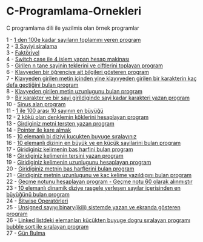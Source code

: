 C-Programlama-Ornekleri
=======================

C programlama dili ile yazilmis olan örnek programlar

1 - <a href="https://github.com/erensenell/C-Programlama-Ornekleri/blob/master/1%20ile%20100%20Arasi%20Sayilarin%20Toplami.c">1 den 100e kadar sayıların toplamını veren program</a><br/>
2 - <a href="https://github.com/erensenell/C-Programlama-Ornekleri/blob/master/Girilen%203%20sayinin%20siralanmasi.c">3 Sayiyi siralama</a><br/>
3 - <a href="https://github.com/erensenell/C-Programlama-Ornekleri/blob/master/Faktoriyel.c">Faktöriyel</a><br/>
4 - <a href="https://github.com/erensenell/C-Programlama-Ornekleri/blob/master/Hesap%20Makinasi.c">Switch case ile 4 islem yapan hesap makinası</a><br/>
5 - <a href="https://github.com/erensenell/C-Programlama-Ornekleri/blob/master/n%20tane%20sayinin%20teklerini%20ve%20ciftlerini%20toplayan%20program.c">Girilen n tane sayinin teklerini ve ciftlerini toplayan program</a><br/>
6 - <a href="https://github.com/erensenell/C-Programlama-Ornekleri/blob/master/klavyeden%20ogrenciye%20ait%20bilgiler.c">Klavyeden bir öğrenciye ait bilgileri gösteren program</a><br/>
7 - <a href="https://github.com/erensenell/C-Programlama-Ornekleri/blob/master/klavyeden%20girilen%20metin%20ve%20karakter.c">Klavyeden girilen metin içinden yine klayvyeden girilen bir karakterin kaç defa geçtiğini bulan program</a><br/>
8 - <a href="https://github.com/erensenell/C-Programlama-Ornekleri/blob/master/klavyeden%20girilen%20metin%20uzunlugunu%20bulan%20program.c">Klavyeden girilen metin uzunlugunu bulan program</a><br/>
9 - <a href="https://github.com/erensenell/C-Programlama-Ornekleri/blob/master/bir%20karakter%20ve%20bir%20sayi%20girildiginde%20sayi%20kadar%20karakteri%20yazan%20program.c">Bir karakter ve bir sayi girildiginde sayi kadar karakteri yazan program</a><br/>
10 - <a href="https://github.com/erensenell/C-Programlama-Ornekleri/blob/master/Sinus%20alan%20program.c">Sinus alan program</a><br/>
11 - <a href="https://github.com/erensenell/C-Programlama-Ornekleri/blob/master/1%20ile%20100%20aras%C4%B1%2010%20say%C4%B1n%C4%B1n%20en%20buyugu.c">1 ile 100 arası 10 sayının en büyüğü</a><br/>
12 - <a href="https://github.com/erensenell/C-Programlama-Ornekleri/blob/master/2%20k%C3%B6k%C3%BC%20olan%20denklemin%20k%C3%B6klerini%20hesaplayan%20program.c">2 kökü olan denklemin köklerini hesaplayan program</a><br/>
13 - <a href="https://github.com/erensenell/C-Programlama-Ornekleri/blob/master/girdiginiz%20metni%20tersten%20yazan%20program.c">Girdiginiz metni tersten yazan program</a><br/>
14 - <a href="https://github.com/erensenell/C-Programlama-Ornekleri/blob/master/poniter%20ile%20kare%20almak.c">Pointer ile kare almak</a><br/>
15 - <a href="https://github.com/erensenell/C-Programlama-Ornekleri/blob/master/10%20elemanl%C4%B1%20bi%20diziyi%20siralama.c">10 elemanlı bi diziyi kucukten buyuge sıralayınız</a><br/>
16 - <a href="https://github.com/erensenell/C-Programlama-Ornekleri/blob/master/10%20elemanl%C4%B1%20dizinin%20en%20buyuk%20ve%20en%20kucuk%20sayilarini%20bulan%20program.c">10 elemanlı dizinin en büyük ve en küçük sayilarini bulan program</a><br/>
17 - <a href="https://github.com/erensenell/C-Programlama-Ornekleri/blob/master/giridiginiz%20kelimenin%20bas%20harfini%20bulan%20program.c">Giridiginiz kelimenin bas harfini bulan program</a><br/>
18 - <a href="https://github.com/erensenell/C-Programlama-Ornekleri/blob/master/girdiginiz%20metni%20tersten%20yazan%20program.c">Giridiginiz kelimenin tersini yazan program</a><br/>
19 - <a href="https://github.com/erensenell/C-Programlama-Ornekleri/blob/master/giridiginiz%20kelimenin%20uzunlugunu%20hesaplayan%20program.c">Giridiginiz kelimenin uzunlugunu hesaplayan program</a><br/>
20 - <a href="https://github.com/erensenell/C-Programlama-Ornekleri/blob/master/giridiginiz%20metnin%20bas%20harflerini%20bulan%20program.c">Giridiginiz metnin bas harflerini bulan program</a><br/>
21 - <a href="https://github.com/erensenell/C-Programlama-Ornekleri/blob/master/giridiginiz%20metnin%20uzunlugunu%20ve%20kac%20kelime%20yaz%C4%B1ld%C4%B1g%C4%B1n%C4%B1%20bulan%20program.c">Giridiginiz metnin uzunlugunu ve kac kelime yazıldıgını bulan program</a><br/>
22 - <a href="https://github.com/erensenell/C-Programlama-Ornekleri/blob/master/Gecme%20notu%20hesaplayan%20program.c">Geçme notunu hesaplayan program - Geçme notu 60 olarak alınmıştır</a><br/>
23 - <a href="https://github.com/erensenell/C-Programlama-Ornekleri/blob/master/10%20elemanl%C4%B1%20dinamik%20dizinin%20i%C3%A7erisindeki%20en%20buyuk%20eleman%C4%B1n%20bulunmas%C4%B1.c">10 elemanlı dinamik diziye rasgele yerleşen sayılar içerisinden en büyüğünü bulan program</a><br/>
24 - <a href="https://github.com/erensenell/C-Programlama-Ornekleri/blob/master/bitwise%20operat%C3%B6rleri.c">Bitwise Operatörleri</a><br/>
25 - <a href="https://github.com/erensenell/C-Programlama-Ornekleri/blob/master/Unsigned%20say%C4%B1y%C4%B1%20binary(ikili)%20sistemde%20yazan%20ve%20ekranda%20g%C3%B6steren%20program.c">Unsigned sayıyı binary(ikili) sistemde yazan ve ekranda gösteren program</a><br/>
26 - <a href="https://github.com/erensenell/C-Programlama-Ornekleri/blob/master/Linked%20listdeki%20elemanlar%C4%B1%20k%C3%BCc%C3%BCkten%20buyuge%20dogru%20s%C4%B1ralayan%20program%C4%B1%20bubble%20sort%20ile%20s%C4%B1ralay%C4%B1n%C4%B1z.c">Linked listdeki elemanları kücükten buyuge dogru sıralayan programı bubble sort ile sıralayan program</a><br/>
27 - <a href="https://github.com/erensenell/C-Programlama-Ornekleri/blob/master/g%C3%BCn%20bulma.c">Gün Bulma</a><br/>

